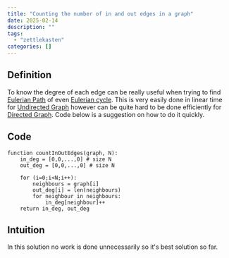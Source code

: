 ```yaml
---
title: "Counting the number of in and out edges in a graph"
date: 2025-02-14
description: ""
tags: 
  - "zettlekasten"
categories: []
---
```


## Definition

To know the degree of each edge can be really useful when trying to find [Eulerian Path](Eulerian%20Path.md) of even [Eulerian cycle](Eulerian%20cycle.md). This is very easily done in linear time for [Undirected Graph](Undirected%20Graph.md) however can be quite hard to be done efficiently for [Directed Graph](Directed%20Graph.md). Code below is a suggestion on how to do it quickly.

## Code

```pseudo
function countInOutEdges(graph, N):
	in_deg = [0,0,...,0] # size N
	out_deg = [0,0,...,0] # size N

	for (i=0;i<N;i++):
		neighbours = graph[i]
		out_deg[i] = len(neighbours)
		for neighbour in neighbours:
			in_deg[neighbour]++	
	return in_deg, out_deg
```

## Intuition

In this solution no work is done unnecessarily so it's best solution so far.
